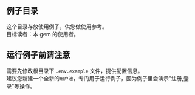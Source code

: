 ## 例子目录
这个目录存放使用例子，供您做使用参考。      
目标读者：本 gem 的使用者。   

## 运行例子前请注意
需要先修改根目录下 `.env.example` 文件，提供配置信息。  
建议您新建一个全新的`用户池`，专门用于运行例子，因为例子里会演示"注册,登录"等操作。     
